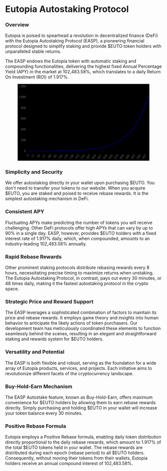 # Eutopia Autostaking Protocol

### Overview <a href="#overview" id="overview"></a>

Eutopia is poised to spearhead a revolution in decentralized finance (DeFi) with the Eutopia Autostaking Protocol (EASP), a pioneering financial protocol designed to simplify staking and provide $EUTO token holders with unparalleled stable returns.

The EASP endows the Eutopia token with automatic staking and compounding functionalities, delivering the highest fixed Annual Percentage Yield (APY) in the market at 102,483.58%, which translates to a daily Return On Investment (ROI) of 1.917%.

<figure><img src=".gitbook/assets/image (1).png" alt=""><figcaption></figcaption></figure>

### Simplicity and Security <a href="#simplicity-and-security" id="simplicity-and-security"></a>

We offer autostaking directly in your wallet upon purchasing $EUTO. You don't need to transfer your tokens to our website. When you acquire $EUTO, you are staked and poised to receive rebase rewards. It is the simplest autostaking mechanism in DeFi.

### Consistent APY <a href="#consistent-apy" id="consistent-apy"></a>

Fluctuating APYs make predicting the number of tokens you will receive challenging. Other DeFi protocols offer high APYs that can vary by up to 90% in a single day. EASP, however, provides $EUTO holders with a fixed interest rate of 1.917% daily, which, when compounded, amounts to an industry-leading 102,483.58% annually.

### Rapid Rebase Rewards <a href="#rapid-rebase-rewards" id="rapid-rebase-rewards"></a>

Other prominent staking protocols distribute rebasing rewards every 8 hours, necessitating precise timing to maximize returns when unstaking. The Eutopia Autostaking Protocol, in contrast, pays out every 30 minutes, or 48 times daily, making it the fastest autostaking protocol in the crypto space.

### Strategic Price and Reward Support <a href="#strategic-price-and-reward-support" id="strategic-price-and-reward-support"></a>

The EASP leverages a sophisticated combination of factors to maintain its price and rebase rewards. It employs game theory and insights into human behavior to anticipate the likely actions of token purchasers. Our development team has meticulously coordinated these elements to function seamlessly behind the scenes, resulting in an elegant and straightforward staking and rewards system for $EUTO holders.

### Versatility and Potential <a href="#versatility-and-potential" id="versatility-and-potential"></a>

The EASP is both flexible and robust, serving as the foundation for a wide array of Eutopia products, services, and projects. Each initiative aims to revolutionize different facets of the cryptocurrency landscape.

### Buy-Hold-Earn Mechanism <a href="#buy-hold-earn-mechanism" id="buy-hold-earn-mechanism"></a>

The EASP Autostake feature, known as Buy-Hold-Earn, offers maximum convenience for $EUTO holders by allowing them to earn rebase rewards directly. Simply purchasing and holding $EUTO in your wallet will increase your token balance every 30 minutes.

### Positive Rebase Formula <a href="#positive-rebase-formula" id="positive-rebase-formula"></a>

Eutopia employs a Positive Rebase formula, enabling daily token distribution directly proportional to the daily rebase rewards, which amount to 1.917% of the total $EUTO tokens held in your wallet. The rebase rewards are distributed during each epoch (rebase period) to all $EUTO holders. Consequently, without moving their tokens from their wallets, Eutopia holders receive an annual compound interest of 102,483.58%.
